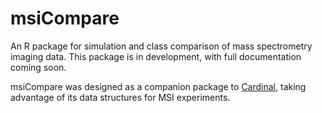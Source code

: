 # msiCompare
An R package for simulation and class comparison of mass spectrometry imaging data. This package is in development, with full documentation coming soon.

msiCompare was designed as a companion package to [Cardinal](www.cardinalmsi.org), taking advantage of its data structures for MSI experiments. 
